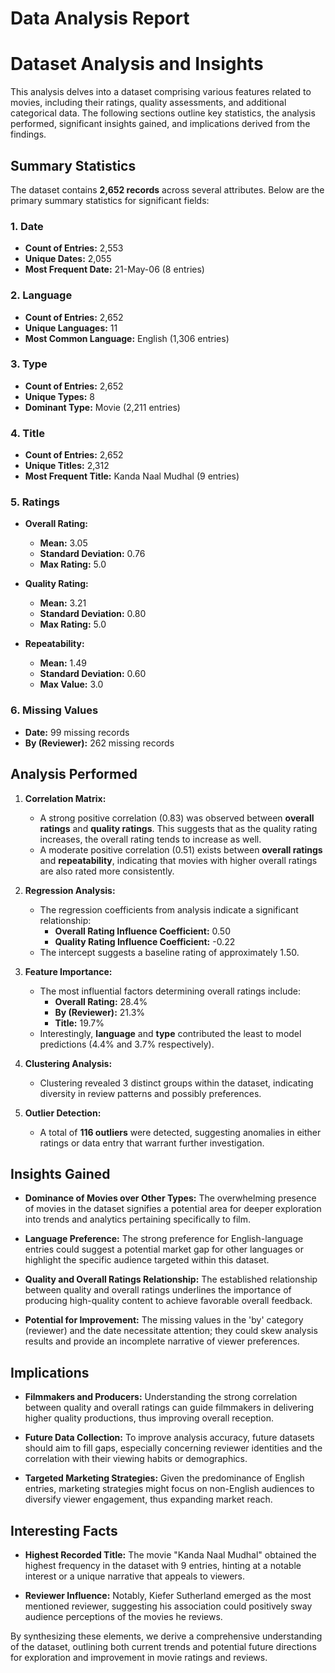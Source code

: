 # Data Analysis Report

# Dataset Analysis and Insights

This analysis delves into a dataset comprising various features related to movies, including their ratings, quality assessments, and additional categorical data. The following sections outline key statistics, the analysis performed, significant insights gained, and implications derived from the findings.

## Summary Statistics

The dataset contains **2,652 records** across several attributes. Below are the primary summary statistics for significant fields:

### 1. Date
- **Count of Entries:** 2,553
- **Unique Dates:** 2,055
- **Most Frequent Date:** 21-May-06 (8 entries)
  
### 2. Language
- **Count of Entries:** 2,652
- **Unique Languages:** 11
- **Most Common Language:** English (1,306 entries)

### 3. Type
- **Count of Entries:** 2,652
- **Unique Types:** 8
- **Dominant Type:** Movie (2,211 entries)

### 4. Title
- **Count of Entries:** 2,652
- **Unique Titles:** 2,312
- **Most Frequent Title:** Kanda Naal Mudhal (9 entries)

### 5. Ratings
- **Overall Rating:** 
  - **Mean:** 3.05 
  - **Standard Deviation:** 0.76 
  - **Max Rating:** 5.0

- **Quality Rating:**
  - **Mean:** 3.21 
  - **Standard Deviation:** 0.80 
  - **Max Rating:** 5.0

- **Repeatability:**
  - **Mean:** 1.49 
  - **Standard Deviation:** 0.60 
  - **Max Value:** 3.0

### 6. Missing Values
- **Date:** 99 missing records
- **By (Reviewer):** 262 missing records

## Analysis Performed

1. **Correlation Matrix:**
   - A strong positive correlation (0.83) was observed between **overall ratings** and **quality ratings**. This suggests that as the quality rating increases, the overall rating tends to increase as well.
   - A moderate positive correlation (0.51) exists between **overall ratings** and **repeatability**, indicating that movies with higher overall ratings are also rated more consistently.

2. **Regression Analysis:**
   - The regression coefficients from analysis indicate a significant relationship:
     - **Overall Rating Influence Coefficient:** 0.50
     - **Quality Rating Influence Coefficient:** -0.22
   - The intercept suggests a baseline rating of approximately 1.50.

3. **Feature Importance:** 
   - The most influential factors determining overall ratings include:
     - **Overall Rating:** 28.4%
     - **By (Reviewer):** 21.3%
     - **Title:** 19.7%
   - Interestingly, **language** and **type** contributed the least to model predictions (4.4% and 3.7% respectively).

4. **Clustering Analysis:**
   - Clustering revealed 3 distinct groups within the dataset, indicating diversity in review patterns and possibly preferences.

5. **Outlier Detection:**
   - A total of **116 outliers** were detected, suggesting anomalies in either ratings or data entry that warrant further investigation.

## Insights Gained

- **Dominance of Movies over Other Types:** The overwhelming presence of movies in the dataset signifies a potential area for deeper exploration into trends and analytics pertaining specifically to film.
  
- **Language Preference:** The strong preference for English-language entries could suggest a potential market gap for other languages or highlight the specific audience targeted within this dataset.

- **Quality and Overall Ratings Relationship:** The established relationship between quality and overall ratings underlines the importance of producing high-quality content to achieve favorable overall feedback.

- **Potential for Improvement:** The missing values in the 'by' category (reviewer) and the date necessitate attention; they could skew analysis results and provide an incomplete narrative of viewer preferences.

## Implications

- **Filmmakers and Producers:** Understanding the strong correlation between quality and overall ratings can guide filmmakers in delivering higher quality productions, thus improving overall reception.

- **Future Data Collection:** To improve analysis accuracy, future datasets should aim to fill gaps, especially concerning reviewer identities and the correlation with their viewing habits or demographics.

- **Targeted Marketing Strategies:** Given the predominance of English entries, marketing strategies might focus on non-English audiences to diversify viewer engagement, thus expanding market reach.

## Interesting Facts

- **Highest Recorded Title:** The movie "Kanda Naal Mudhal" obtained the highest frequency in the dataset with 9 entries, hinting at a notable interest or a unique narrative that appeals to viewers.

- **Reviewer Influence:** Notably, Kiefer Sutherland emerged as the most mentioned reviewer, suggesting his association could positively sway audience perceptions of the movies he reviews.

By synthesizing these elements, we derive a comprehensive understanding of the dataset, outlining both current trends and potential future directions for exploration and improvement in movie ratings and reviews.